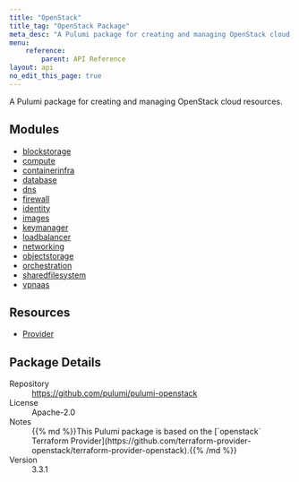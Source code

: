 ```yaml
---
title: "OpenStack"
title_tag: "OpenStack Package"
meta_desc: "A Pulumi package for creating and managing OpenStack cloud resources."
menu:
    reference:
        parent: API Reference
layout: api
no_edit_this_page: true
---
```


<!-- WARNING: this file was generated by Pulumi Docs Generator. -->
<!-- Do not edit by hand unless you're certain you know what you are doing! -->

A Pulumi package for creating and managing OpenStack cloud resources.

<h2 id="modules">Modules</h2>
<ul class="api">
    <li><a href="blockstorage/" title="blockstorage"><span class="api-symbol api-symbol--module"></span>blockstorage</a></li>
    <li><a href="compute/" title="compute"><span class="api-symbol api-symbol--module"></span>compute</a></li>
    <li><a href="containerinfra/" title="containerinfra"><span class="api-symbol api-symbol--module"></span>containerinfra</a></li>
    <li><a href="database/" title="database"><span class="api-symbol api-symbol--module"></span>database</a></li>
    <li><a href="dns/" title="dns"><span class="api-symbol api-symbol--module"></span>dns</a></li>
    <li><a href="firewall/" title="firewall"><span class="api-symbol api-symbol--module"></span>firewall</a></li>
    <li><a href="identity/" title="identity"><span class="api-symbol api-symbol--module"></span>identity</a></li>
    <li><a href="images/" title="images"><span class="api-symbol api-symbol--module"></span>images</a></li>
    <li><a href="keymanager/" title="keymanager"><span class="api-symbol api-symbol--module"></span>keymanager</a></li>
    <li><a href="loadbalancer/" title="loadbalancer"><span class="api-symbol api-symbol--module"></span>loadbalancer</a></li>
    <li><a href="networking/" title="networking"><span class="api-symbol api-symbol--module"></span>networking</a></li>
    <li><a href="objectstorage/" title="objectstorage"><span class="api-symbol api-symbol--module"></span>objectstorage</a></li>
    <li><a href="orchestration/" title="orchestration"><span class="api-symbol api-symbol--module"></span>orchestration</a></li>
    <li><a href="sharedfilesystem/" title="sharedfilesystem"><span class="api-symbol api-symbol--module"></span>sharedfilesystem</a></li>
    <li><a href="vpnaas/" title="vpnaas"><span class="api-symbol api-symbol--module"></span>vpnaas</a></li>
</ul>

<h2 id="resources">Resources</h2>
<ul class="api">
    <li><a href="provider" title="Provider"><span class="api-symbol api-symbol--resource"></span>Provider</a></li>
</ul>

<h2 id="package-details">Package Details</h2>
<dl class="package-details">
	<dt>Repository</dt>
	<dd><a href="https://github.com/pulumi/pulumi-openstack">https://github.com/pulumi/pulumi-openstack</a></dd>
	<dt>License</dt>
	<dd>Apache-2.0</dd>
	<dt>Notes</dt>
	<dd>{{% md %}}This Pulumi package is based on the [`openstack` Terraform Provider](https://github.com/terraform-provider-openstack/terraform-provider-openstack).{{% /md %}}</dd>
	<dt>Version</dt>
	<dd>3.3.1</dd>
</dl>

